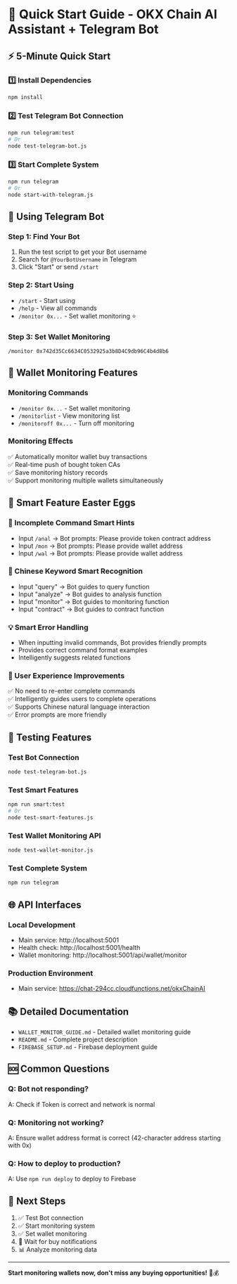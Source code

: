 # 🚀 Quick Start Guide - OKX Chain AI Assistant + Telegram Bot

## ⚡ 5-Minute Quick Start

### 1️⃣ Install Dependencies
```bash
npm install
```

### 2️⃣ Test Telegram Bot Connection
```bash
npm run telegram:test
# Or
node test-telegram-bot.js
```

### 3️⃣ Start Complete System
```bash
npm run telegram
# Or
node start-with-telegram.js
```

## 📱 Using Telegram Bot

### Step 1: Find Your Bot
1. Run the test script to get your Bot username
2. Search for `@YourBotUsername` in Telegram
3. Click "Start" or send `/start`

### Step 2: Start Using
- `/start` - Start using
- `/help` - View all commands
- `/monitor 0x...` - Set wallet monitoring ⭐

### Step 3: Set Wallet Monitoring
```
/monitor 0x742d35Cc6634C0532925a3b8D4C9db96C4b4d8b6
```

## 🔔 Wallet Monitoring Features

### Monitoring Commands
- `/monitor 0x...` - Set wallet monitoring
- `/monitorlist` - View monitoring list
- `/monitoroff 0x...` - Turn off monitoring

### Monitoring Effects
✅ Automatically monitor wallet buy transactions  
✅ Real-time push of bought token CAs  
✅ Save monitoring history records  
✅ Support monitoring multiple wallets simultaneously  

## 🧠 Smart Feature Easter Eggs

### 🎯 Incomplete Command Smart Hints
- Input `/anal` → Bot prompts: Please provide token contract address
- Input `/mon` → Bot prompts: Please provide wallet address
- Input `/wal` → Bot prompts: Please provide wallet address

### 🌟 Chinese Keyword Smart Recognition
- Input "query" → Bot guides to query function
- Input "analyze" → Bot guides to analysis function  
- Input "monitor" → Bot guides to monitoring function
- Input "contract" → Bot guides to contract function

### 💡 Smart Error Handling
- When inputting invalid commands, Bot provides friendly prompts
- Provides correct command format examples
- Intelligently suggests related functions

### 🚀 User Experience Improvements
✅ No need to re-enter complete commands  
✅ Intelligently guides users to complete operations  
✅ Supports Chinese natural language interaction  
✅ Error prompts are more friendly  

## 🧪 Testing Features

### Test Bot Connection
```bash
node test-telegram-bot.js
```

### Test Smart Features
```bash
npm run smart:test
# Or
node test-smart-features.js
```

### Test Wallet Monitoring API
```bash
node test-wallet-monitor.js
```

### Test Complete System
```bash
npm run telegram
```

## 🌐 API Interfaces

### Local Development
- Main service: http://localhost:5001
- Health check: http://localhost:5001/health
- Wallet monitoring: http://localhost:5001/api/wallet/monitor

### Production Environment
- Main service: https://chat-294cc.cloudfunctions.net/okxChainAI

## 📚 Detailed Documentation

- `WALLET_MONITOR_GUIDE.md` - Detailed wallet monitoring guide
- `README.md` - Complete project description
- `FIREBASE_SETUP.md` - Firebase deployment guide

## 🆘 Common Questions

### Q: Bot not responding?
A: Check if Token is correct and network is normal

### Q: Monitoring not working?
A: Ensure wallet address format is correct (42-character address starting with 0x)

### Q: How to deploy to production?
A: Use `npm run deploy` to deploy to Firebase

## 🎯 Next Steps

1. ✅ Test Bot connection
2. ✅ Start monitoring system
3. ✅ Set wallet monitoring
4. 🔄 Wait for buy notifications
5. 📊 Analyze monitoring data

---

**Start monitoring wallets now, don't miss any buying opportunities!** 🚀💰
